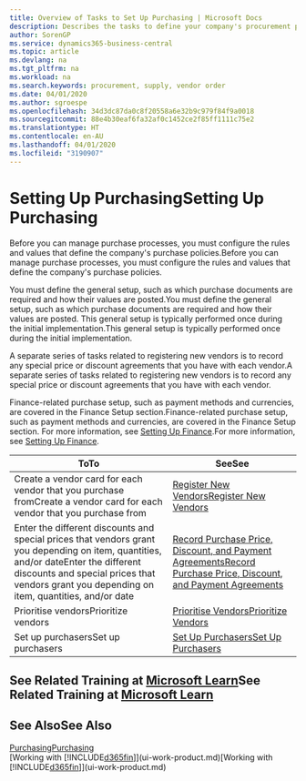 ```yaml
---
title: Overview of Tasks to Set Up Purchasing | Microsoft Docs
description: Describes the tasks to define your company's procurement policies and set up your purchasing processes.
author: SorenGP
ms.service: dynamics365-business-central
ms.topic: article
ms.devlang: na
ms.tgt_pltfrm: na
ms.workload: na
ms.search.keywords: procurement, supply, vendor order
ms.date: 04/01/2020
ms.author: sgroespe
ms.openlocfilehash: 34d3dc87da0c8f20558a6e32b9c979f84f9a0018
ms.sourcegitcommit: 88e4b30eaf6fa32af0c1452ce2f85ff1111c75e2
ms.translationtype: HT
ms.contentlocale: en-AU
ms.lasthandoff: 04/01/2020
ms.locfileid: "3190907"
---
```

# <a name="setting-up-purchasing"></a><span data-ttu-id="acd10-103">Setting Up Purchasing</span><span class="sxs-lookup"><span data-stu-id="acd10-103">Setting Up Purchasing</span></span>
<span data-ttu-id="acd10-104">Before you can manage purchase processes, you must configure the rules and values that define the company's purchase policies.</span><span class="sxs-lookup"><span data-stu-id="acd10-104">Before you can manage purchase processes, you must configure the rules and values that define the company's purchase policies.</span></span>

<span data-ttu-id="acd10-105">You must define the general setup, such as which purchase documents are required and how their values are posted.</span><span class="sxs-lookup"><span data-stu-id="acd10-105">You must define the general setup, such as which purchase documents are required and how their values are posted.</span></span> <span data-ttu-id="acd10-106">This general setup is typically performed once during the initial implementation.</span><span class="sxs-lookup"><span data-stu-id="acd10-106">This general setup is typically performed once during the initial implementation.</span></span>

<span data-ttu-id="acd10-107">A separate series of tasks related to registering new vendors is to record any special price or discount agreements that you have with each vendor.</span><span class="sxs-lookup"><span data-stu-id="acd10-107">A separate series of tasks related to registering new vendors is to record any special price or discount agreements that you have with each vendor.</span></span>

<span data-ttu-id="acd10-108">Finance-related purchase setup, such as payment methods and currencies, are covered in the Finance Setup section.</span><span class="sxs-lookup"><span data-stu-id="acd10-108">Finance-related purchase setup, such as payment methods and currencies, are covered in the Finance Setup section.</span></span> <span data-ttu-id="acd10-109">For more information, see [Setting Up Finance](finance-setup-finance.md).</span><span class="sxs-lookup"><span data-stu-id="acd10-109">For more information, see [Setting Up Finance](finance-setup-finance.md).</span></span>

| <span data-ttu-id="acd10-110">To</span><span class="sxs-lookup"><span data-stu-id="acd10-110">To</span></span> | <span data-ttu-id="acd10-111">See</span><span class="sxs-lookup"><span data-stu-id="acd10-111">See</span></span> |
| --- | --- |
| <span data-ttu-id="acd10-112">Create a vendor card for each vendor that you purchase from</span><span class="sxs-lookup"><span data-stu-id="acd10-112">Create a vendor card for each vendor that you purchase from</span></span>|[<span data-ttu-id="acd10-113">Register New Vendors</span><span class="sxs-lookup"><span data-stu-id="acd10-113">Register New Vendors</span></span>](purchasing-how-register-new-vendors.md) |
| <span data-ttu-id="acd10-114">Enter the different discounts and special prices that vendors grant you depending on item, quantities, and/or date</span><span class="sxs-lookup"><span data-stu-id="acd10-114">Enter the different discounts and special prices that vendors grant you depending on item, quantities, and/or date</span></span> |[<span data-ttu-id="acd10-115">Record Purchase Price, Discount, and Payment Agreements</span><span class="sxs-lookup"><span data-stu-id="acd10-115">Record Purchase Price, Discount, and Payment Agreements</span></span>](purchasing-how-record-purchase-price-discount-payment-agreements.md) |
| <span data-ttu-id="acd10-116">Prioritise vendors</span><span class="sxs-lookup"><span data-stu-id="acd10-116">Prioritize vendors</span></span> |[<span data-ttu-id="acd10-117">Prioritise Vendors</span><span class="sxs-lookup"><span data-stu-id="acd10-117">Prioritize Vendors</span></span>](purchasing-how-prioritize-vendors.md) |
| <span data-ttu-id="acd10-118">Set up purchasers</span><span class="sxs-lookup"><span data-stu-id="acd10-118">Set up purchasers</span></span> |[<span data-ttu-id="acd10-119">Set Up Purchasers</span><span class="sxs-lookup"><span data-stu-id="acd10-119">Set Up Purchasers</span></span>](purchasing-how-setup-purchasers.md) |

## <a name="see-related-training-at-microsoft-learn"></a><span data-ttu-id="acd10-120">See Related Training at [Microsoft Learn](/learn/paths/trade-get-started-dynamics-365-business-central/)</span><span class="sxs-lookup"><span data-stu-id="acd10-120">See Related Training at [Microsoft Learn](/learn/paths/trade-get-started-dynamics-365-business-central/)</span></span>

## <a name="see-also"></a><span data-ttu-id="acd10-121">See Also</span><span class="sxs-lookup"><span data-stu-id="acd10-121">See Also</span></span>

[<span data-ttu-id="acd10-122">Purchasing</span><span class="sxs-lookup"><span data-stu-id="acd10-122">Purchasing</span></span>](purchasing-manage-purchasing.md)  
<span data-ttu-id="acd10-123">[Working with [!INCLUDE[d365fin](includes/d365fin_md.md)]](ui-work-product.md)</span><span class="sxs-lookup"><span data-stu-id="acd10-123">[Working with [!INCLUDE[d365fin](includes/d365fin_md.md)]](ui-work-product.md)</span></span>
